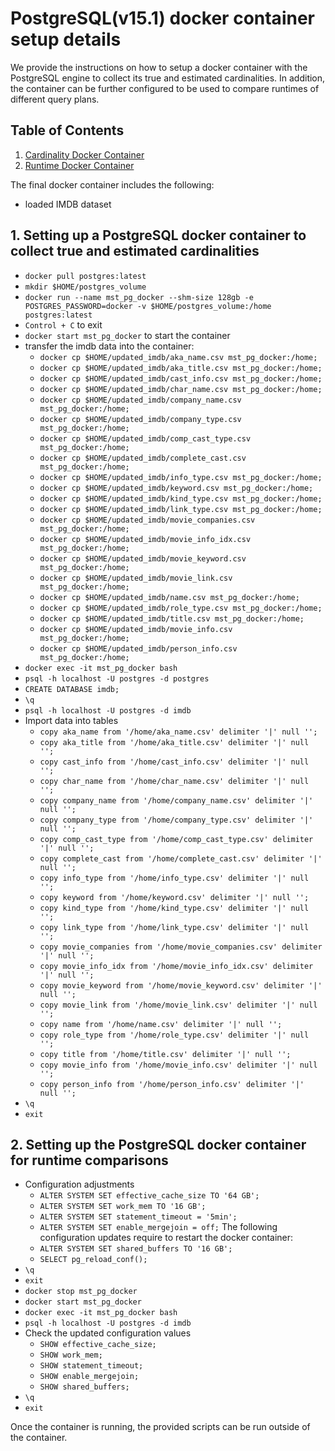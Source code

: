 <meta name="robots" content="noindex,nofollow">

# PostgreSQL(v15.1) docker container setup details
We provide the instructions on how to setup a docker container with the PostgreSQL engine to collect its true and estimated cardinalities. In addition, the container can be further configured to be used to compare runtimes of different query plans.

## Table of Contents
1. [Cardinality Docker Container](#cardinality)
2. [Runtime Docker Container](#runtime)

The final docker container includes the following:
- loaded IMDB dataset

## 1. Setting up a PostgreSQL docker container to collect true and estimated cardinalities <a name="cardinality"></a>
- `docker pull postgres:latest`
- `mkdir $HOME/postgres_volume`
- `docker run --name mst_pg_docker --shm-size 128gb -e POSTGRES_PASSWORD=docker -v $HOME/postgres_volume:/home postgres:latest`
- `Control + C` to exit
- `docker start mst_pg_docker` to start the container
- transfer the imdb data into the container:
    * `docker cp $HOME/updated_imdb/aka_name.csv mst_pg_docker:/home;`
    * `docker cp $HOME/updated_imdb/aka_title.csv mst_pg_docker:/home;`
    * `docker cp $HOME/updated_imdb/cast_info.csv mst_pg_docker:/home;`
    * `docker cp $HOME/updated_imdb/char_name.csv mst_pg_docker:/home;`
    * `docker cp $HOME/updated_imdb/company_name.csv mst_pg_docker:/home;`
    * `docker cp $HOME/updated_imdb/company_type.csv mst_pg_docker:/home;`
    * `docker cp $HOME/updated_imdb/comp_cast_type.csv mst_pg_docker:/home;`
    * `docker cp $HOME/updated_imdb/complete_cast.csv mst_pg_docker:/home;`
    * `docker cp $HOME/updated_imdb/info_type.csv mst_pg_docker:/home;`
    * `docker cp $HOME/updated_imdb/keyword.csv mst_pg_docker:/home;`
    * `docker cp $HOME/updated_imdb/kind_type.csv mst_pg_docker:/home;`
    * `docker cp $HOME/updated_imdb/link_type.csv mst_pg_docker:/home;`
    * `docker cp $HOME/updated_imdb/movie_companies.csv mst_pg_docker:/home;`
    * `docker cp $HOME/updated_imdb/movie_info_idx.csv mst_pg_docker:/home;`
    * `docker cp $HOME/updated_imdb/movie_keyword.csv mst_pg_docker:/home;`
    * `docker cp $HOME/updated_imdb/movie_link.csv mst_pg_docker:/home;`
    * `docker cp $HOME/updated_imdb/name.csv mst_pg_docker:/home;`
    * `docker cp $HOME/updated_imdb/role_type.csv mst_pg_docker:/home;`
    * `docker cp $HOME/updated_imdb/title.csv mst_pg_docker:/home;`
    * `docker cp $HOME/updated_imdb/movie_info.csv mst_pg_docker:/home;`
    * `docker cp $HOME/updated_imdb/person_info.csv mst_pg_docker:/home;`
- `docker exec -it mst_pg_docker bash`
- `psql -h localhost -U postgres -d postgres`
- `CREATE DATABASE imdb;`
- `\q`
- `psql -h localhost -U postgres -d imdb`
- Import data into tables
    * `copy aka_name from '/home/aka_name.csv' delimiter '|' null '';`
    * `copy aka_title from '/home/aka_title.csv' delimiter '|' null '';`
    * `copy cast_info from '/home/cast_info.csv' delimiter '|' null '';`
    * `copy char_name from '/home/char_name.csv' delimiter '|' null '';`
    * `copy company_name from '/home/company_name.csv' delimiter '|' null '';`
    * `copy company_type from '/home/company_type.csv' delimiter '|' null '';`
    * `copy comp_cast_type from '/home/comp_cast_type.csv' delimiter '|' null '';`
    * `copy complete_cast from '/home/complete_cast.csv' delimiter '|' null '';`
    * `copy info_type from '/home/info_type.csv' delimiter '|' null '';`
    * `copy keyword from '/home/keyword.csv' delimiter '|' null '';`
    * `copy kind_type from '/home/kind_type.csv' delimiter '|' null '';`
    * `copy link_type from '/home/link_type.csv' delimiter '|' null '';`
    * `copy movie_companies from '/home/movie_companies.csv' delimiter '|' null '';`
    * `copy movie_info_idx from '/home/movie_info_idx.csv' delimiter '|' null '';`
    * `copy movie_keyword from '/home/movie_keyword.csv' delimiter '|' null '';`
    * `copy movie_link from '/home/movie_link.csv' delimiter '|' null '';`
    * `copy name from '/home/name.csv' delimiter '|' null '';`
    * `copy role_type from '/home/role_type.csv' delimiter '|' null '';`
    * `copy title from '/home/title.csv' delimiter '|' null '';`
    * `copy movie_info from '/home/movie_info.csv' delimiter '|' null '';`
    * `copy person_info from '/home/person_info.csv' delimiter '|' null '';`
- `\q`
- `exit`

## 2. Setting up the PostgreSQL docker container for runtime comparisons <a name="runtime"></a>
- Configuration adjustments
    * `ALTER SYSTEM SET effective_cache_size TO '64 GB';`
    * `ALTER SYSTEM SET work_mem TO '16 GB';`
    * `ALTER SYSTEM SET statement_timeout = '5min';`
    * `ALTER SYSTEM SET enable_mergejoin = off;`
    The following configuration updates require to restart the docker container:
    * `ALTER SYSTEM SET shared_buffers TO '16 GB';`
    * `SELECT pg_reload_conf();`
- `\q`
- `exit`
- `docker stop mst_pg_docker`
- `docker start mst_pg_docker`
- `docker exec -it mst_pg_docker bash`
- `psql -h localhost -U postgres -d imdb`
- Check the updated configuration values
    * `SHOW effective_cache_size;`
    * `SHOW work_mem;`
    * `SHOW statement_timeout;`
    * `SHOW enable_mergejoin;`
    * `SHOW shared_buffers;`
- `\q`
- `exit`

Once the container is running, the provided scripts can be run outside of the container.
